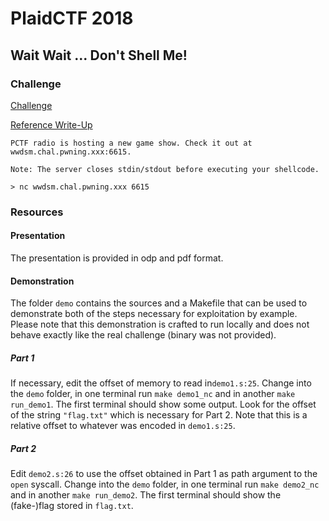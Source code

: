 # PlaidCTF 2018 #

## Wait Wait ... Don't Shell Me! ##

### Challenge ###

[Challenge](https://ctftime.org/task/6070)

[Reference Write-Up](https://fortenf.org/e/ctfs/pwn/2018/05/07/plaidctf-2018-waitwait.html)

```
PCTF radio is hosting a new game show. Check it out at wwdsm.chal.pwning.xxx:6615.

Note: The server closes stdin/stdout before executing your shellcode.

> nc wwdsm.chal.pwning.xxx 6615
```



### Resources ###

#### Presentation ####

The presentation is provided in odp and pdf format.

#### Demonstration

The folder `demo` contains the sources and a Makefile that can be used to demonstrate both of the steps necessary for exploitation by example. Please note that this demonstration is crafted to run locally and does not behave exactly like the real challenge (binary was not provided).

##### Part 1 #####

If necessary, edit the offset of memory to read in`demo1.s:25`. Change into the `demo` folder, in one terminal run `make demo1_nc` and in another `make run_demo1`. The first terminal should show some output. Look for the offset of the string `"flag.txt"` which is necessary for Part 2. Note that this is a relative offset to whatever was encoded in `demo1.s:25`.

##### Part 2 #####

Edit `demo2.s:26` to use the offset obtained in Part 1 as path argument to the `open` syscall. Change into the `demo` folder, in one terminal run `make demo2_nc` and in another `make run_demo2`. The first terminal should show the (fake-)flag stored in `flag.txt`.

